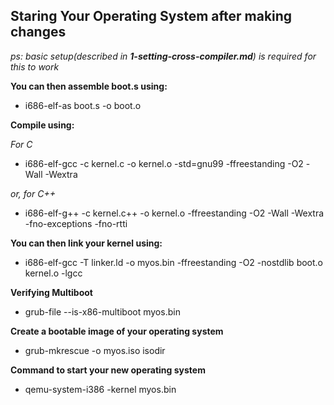 
## Staring Your Operating System after making changes
*ps: basic setup(described in **1-setting-cross-compiler.md**) is required for this to work*

**You can then assemble boot.s using:**
- i686-elf-as boot.s -o boot.o

**Compile using:**

*For C*
- i686-elf-gcc -c kernel.c -o kernel.o -std=gnu99 -ffreestanding -O2 -Wall -Wextra

*or, for C++*
- i686-elf-g++ -c kernel.c++ -o kernel.o -ffreestanding -O2 -Wall -Wextra -fno-exceptions -fno-rtti

**You can then link your kernel using:**
- i686-elf-gcc -T linker.ld -o myos.bin -ffreestanding -O2 -nostdlib boot.o kernel.o -lgcc


**Verifying Multiboot**
- grub-file --is-x86-multiboot myos.bin

**Create a bootable image of your operating system**
- grub-mkrescue -o myos.iso isodir

**Command to start your new operating system**
- qemu-system-i386 -kernel myos.bin